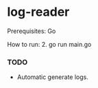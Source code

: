 # log-reader

Prerequisites: Go

How to run:
2. go run main.go

### TODO
* Automatic generate logs.
